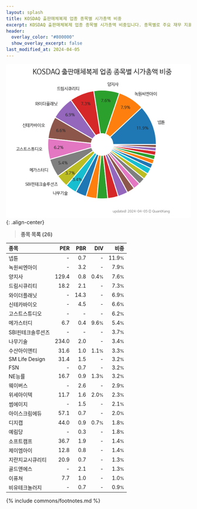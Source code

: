 ```yaml
---
layout: splash
title: KOSDAQ 출판매체복제 업종 종목별 시가총액 비중
excerpt: KOSDAQ 출판매체복제 업종 종목별 시가총액 비중입니다. 종목별로 주요 재무 지표를 함께 표시합니다.
header:
  overlay_color: "#800000"
  show_overlay_excerpt: false
last_modified_at: 2024-04-05
---
```



![KOSDAQ 출판매체복제 업종 종목별 시가총액 비중](/stats/sector/images/kosdaq_업종_출판매체복제_종목.png){: .align-center}


> **종목 목록 (26)**<a id="list"></a>

| **종목** | **PER** | **PBR** | **DIV** | **비중** |
| :------- | ------: | ------: | ------: | -------: |
| 넵튠 | - | 0.7 | - | 11.9<small>%</small> |
| 녹원씨엔아이 | - | 3.2 | - | 7.9<small>%</small> |
| 양지사 | 129.4 | 0.8 | 0.4<small>%</small> | 7.6<small>%</small> |
| 드림시큐리티 | 18.2 | 2.1 | - | 7.3<small>%</small> |
| 와이더플래닛 | - | 14.3 | - | 6.9<small>%</small> |
| 신테카바이오 | - | 4.5 | - | 6.6<small>%</small> |
| 고스트스튜디오 | - | - | - | 6.2<small>%</small> |
| 메가스터디 | 6.7 | 0.4 | 9.6<small>%</small> | 5.4<small>%</small> |
| SBI핀테크솔루션즈 | - | - | - | 3.7<small>%</small> |
| 나무기술 | 234.0 | 2.0 | - | 3.4<small>%</small> |
| 수산아이앤티 | 31.6 | 1.0 | 1.1<small>%</small> | 3.3<small>%</small> |
| SM Life Design | 31.4 | 1.5 | - | 3.2<small>%</small> |
| FSN | - | 0.7 | - | 3.2<small>%</small> |
| NE능률 | 16.7 | 0.9 | 1.3<small>%</small> | 3.2<small>%</small> |
| 웨이버스 | - | 2.6 | - | 2.9<small>%</small> |
| 위세아이텍 | 11.7 | 1.6 | 2.0<small>%</small> | 2.3<small>%</small> |
| 썸에이지 | - | 1.5 | - | 2.1<small>%</small> |
| 아이스크림에듀 | 57.1 | 0.7 | - | 2.0<small>%</small> |
| 디지캡 | 44.0 | 0.9 | 0.7<small>%</small> | 1.8<small>%</small> |
| 예림당 | - | 0.3 | - | 1.8<small>%</small> |
| 소프트캠프 | 36.7 | 1.9 | - | 1.4<small>%</small> |
| 제이엠아이 | 12.8 | 0.8 | - | 1.4<small>%</small> |
| 지란지교시큐리티 | 20.9 | 0.7 | - | 1.3<small>%</small> |
| 골드앤에스 | - | 2.1 | - | 1.3<small>%</small> |
| 이퓨쳐 | 7.7 | 1.0 | - | 1.0<small>%</small> |
| 비유테크놀러지 | - | 0.7 | - | 0.9<small>%</small> |

{% include commons/footnotes.md %}